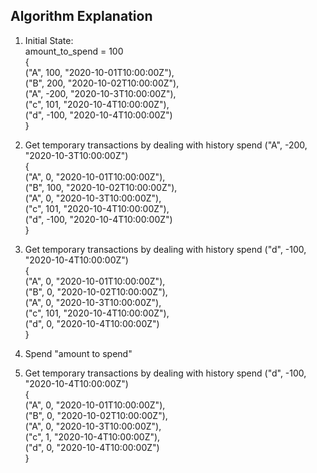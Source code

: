 ## Algorithm Explanation  
1. Initial State:  
amount_to_spend = 100  
{  
("A", 100, "2020-10-01T10:00:00Z"),  
("B", 200, "2020-10-02T10:00:00Z"),  
("A", -200, "2020-10-3T10:00:00Z"),  
("c", 101, "2020-10-4T10:00:00Z"),  
("d", -100, "2020-10-4T10:00:00Z")  
}  

2. Get temporary transactions by dealing with history spend ("A", -200, "2020-10-3T10:00:00Z")  
{  
("A", 0, "2020-10-01T10:00:00Z"),  
("B", 100, "2020-10-02T10:00:00Z"),  
("A", 0, "2020-10-3T10:00:00Z"),  
("c", 101, "2020-10-4T10:00:00Z"),  
("d", -100, "2020-10-4T10:00:00Z")  
}  

2. Get temporary transactions by dealing with history spend ("d", -100, "2020-10-4T10:00:00Z")  
{  
("A", 0, "2020-10-01T10:00:00Z"),  
("B", 0, "2020-10-02T10:00:00Z"),  
("A", 0, "2020-10-3T10:00:00Z"),  
("c", 101, "2020-10-4T10:00:00Z"),  
("d", 0, "2020-10-4T10:00:00Z")  
}  

3. Spend "amount to spend"  
2. Get temporary transactions by dealing with history spend ("d", -100, "2020-10-4T10:00:00Z")  
{  
("A", 0, "2020-10-01T10:00:00Z"),  
("B", 0, "2020-10-02T10:00:00Z"),  
("A", 0, "2020-10-3T10:00:00Z"),  
("c", 1, "2020-10-4T10:00:00Z"),  
("d", 0, "2020-10-4T10:00:00Z")  
}  
